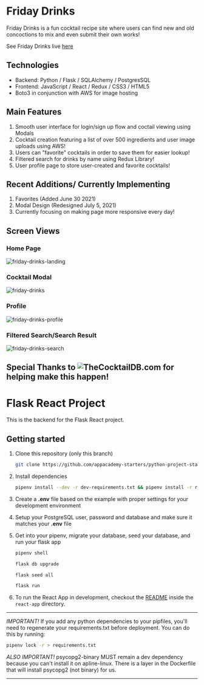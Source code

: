 # Friday Drinks
Friday Drinks is a fun cocktail recipe site where users can find new and old concoctions to mix and even submit their own works!

See Friday Drinks live [here](https://friday-drinks.herokuapp.com/)

## Technologies

* Backend: Python / Flask / SQLAlchemy / PostgresSQL
* Frontend: JavaScript / React / Redux / CSS3 / HTML5
* Boto3 in conjunction with AWS for image hosting 

## Main Features

1. Smooth user interface for login/sign up flow and coctail viewing using Modals
2. Cocktail creation featuring a list of over 500 ingredients and user image uploads using AWS!
3. Users can "favorite" cocktails in order to save them for easier lookup!
4. Filtered search for drinks by name using Redux Library!
5. User profile page to store user-created and favorite cocktails!

## Recent Additions/ Currently Implementing

1. Favorites (Added June 30 2021)
2. Modal Design (Redesigned July 5, 2021)
3. Currently focusing on making page more responsive every day!

## Screen Views

### Home Page
![friday-drinks-landing](https://user-images.githubusercontent.com/74819177/126399358-cda89c5f-ed2b-4bf0-aed7-0f93965adfba.png)

### Cocktail Modal
![friday-drinks](https://user-images.githubusercontent.com/74819177/126399245-fead4852-9a3e-4ed9-9473-4a9f6d2e24e1.png)

### Profile
![friday-drinks-profile](https://user-images.githubusercontent.com/74819177/126399406-1d11b2a5-5302-4b76-a226-02b575f64118.png)

### Filtered Search/Search Result
![friday-drinks-search](https://user-images.githubusercontent.com/74819177/126399816-75c2ceea-a0b0-448d-9373-72a2c55ce226.png)

## Special Thanks to ![TheCocktailDB.com](https://www.thecocktaildb.com/) for helping make this happen!

# Flask React Project

This is the backend for the Flask React project.

## Getting started

1. Clone this repository (only this branch)

   ```bash
   git clone https://github.com/appacademy-starters/python-project-starter.git
   ```

2. Install dependencies

      ```bash
      pipenv install --dev -r dev-requirements.txt && pipenv install -r requirements.txt
      ```

3. Create a **.env** file based on the example with proper settings for your
   development environment
4. Setup your PostgreSQL user, password and database and make sure it matches your **.env** file

5. Get into your pipenv, migrate your database, seed your database, and run your flask app

   ```bash
   pipenv shell
   ```

   ```bash
   flask db upgrade
   ```

   ```bash
   flask seed all
   ```

   ```bash
   flask run
   ```

6. To run the React App in development, checkout the [README](./react-app/README.md) inside the `react-app` directory.

***
*IMPORTANT!*
   If you add any python dependencies to your pipfiles, you'll need to regenerate your requirements.txt before deployment.
   You can do this by running:

   ```bash
   pipenv lock -r > requirements.txt
   ```

*ALSO IMPORTANT!*
   psycopg2-binary MUST remain a dev dependency because you can't install it on apline-linux.
   There is a layer in the Dockerfile that will install psycopg2 (not binary) for us.
***
